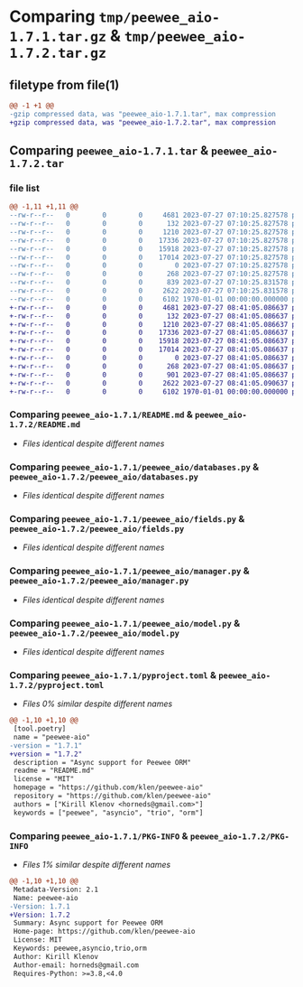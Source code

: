 # Comparing `tmp/peewee_aio-1.7.1.tar.gz` & `tmp/peewee_aio-1.7.2.tar.gz`

## filetype from file(1)

```diff
@@ -1 +1 @@
-gzip compressed data, was "peewee_aio-1.7.1.tar", max compression
+gzip compressed data, was "peewee_aio-1.7.2.tar", max compression
```

## Comparing `peewee_aio-1.7.1.tar` & `peewee_aio-1.7.2.tar`

### file list

```diff
@@ -1,11 +1,11 @@
--rw-r--r--   0        0        0     4681 2023-07-27 07:10:25.827578 peewee_aio-1.7.1/README.md
--rw-r--r--   0        0        0      132 2023-07-27 07:10:25.827578 peewee_aio-1.7.1/peewee_aio/__init__.py
--rw-r--r--   0        0        0     1210 2023-07-27 07:10:25.827578 peewee_aio-1.7.1/peewee_aio/databases.py
--rw-r--r--   0        0        0    17336 2023-07-27 07:10:25.827578 peewee_aio-1.7.1/peewee_aio/fields.py
--rw-r--r--   0        0        0    15918 2023-07-27 07:10:25.827578 peewee_aio-1.7.1/peewee_aio/manager.py
--rw-r--r--   0        0        0    17014 2023-07-27 07:10:25.827578 peewee_aio-1.7.1/peewee_aio/model.py
--rw-r--r--   0        0        0        0 2023-07-27 07:10:25.827578 peewee_aio-1.7.1/peewee_aio/py.typed
--rw-r--r--   0        0        0      268 2023-07-27 07:10:25.827578 peewee_aio-1.7.1/peewee_aio/types.py
--rw-r--r--   0        0        0      839 2023-07-27 07:10:25.831578 peewee_aio-1.7.1/peewee_aio/utils.py
--rw-r--r--   0        0        0     2622 2023-07-27 07:10:25.831578 peewee_aio-1.7.1/pyproject.toml
--rw-r--r--   0        0        0     6102 1970-01-01 00:00:00.000000 peewee_aio-1.7.1/PKG-INFO
+-rw-r--r--   0        0        0     4681 2023-07-27 08:41:05.086637 peewee_aio-1.7.2/README.md
+-rw-r--r--   0        0        0      132 2023-07-27 08:41:05.086637 peewee_aio-1.7.2/peewee_aio/__init__.py
+-rw-r--r--   0        0        0     1210 2023-07-27 08:41:05.086637 peewee_aio-1.7.2/peewee_aio/databases.py
+-rw-r--r--   0        0        0    17336 2023-07-27 08:41:05.086637 peewee_aio-1.7.2/peewee_aio/fields.py
+-rw-r--r--   0        0        0    15918 2023-07-27 08:41:05.086637 peewee_aio-1.7.2/peewee_aio/manager.py
+-rw-r--r--   0        0        0    17014 2023-07-27 08:41:05.086637 peewee_aio-1.7.2/peewee_aio/model.py
+-rw-r--r--   0        0        0        0 2023-07-27 08:41:05.086637 peewee_aio-1.7.2/peewee_aio/py.typed
+-rw-r--r--   0        0        0      268 2023-07-27 08:41:05.086637 peewee_aio-1.7.2/peewee_aio/types.py
+-rw-r--r--   0        0        0      901 2023-07-27 08:41:05.086637 peewee_aio-1.7.2/peewee_aio/utils.py
+-rw-r--r--   0        0        0     2622 2023-07-27 08:41:05.090637 peewee_aio-1.7.2/pyproject.toml
+-rw-r--r--   0        0        0     6102 1970-01-01 00:00:00.000000 peewee_aio-1.7.2/PKG-INFO
```

### Comparing `peewee_aio-1.7.1/README.md` & `peewee_aio-1.7.2/README.md`

 * *Files identical despite different names*

### Comparing `peewee_aio-1.7.1/peewee_aio/databases.py` & `peewee_aio-1.7.2/peewee_aio/databases.py`

 * *Files identical despite different names*

### Comparing `peewee_aio-1.7.1/peewee_aio/fields.py` & `peewee_aio-1.7.2/peewee_aio/fields.py`

 * *Files identical despite different names*

### Comparing `peewee_aio-1.7.1/peewee_aio/manager.py` & `peewee_aio-1.7.2/peewee_aio/manager.py`

 * *Files identical despite different names*

### Comparing `peewee_aio-1.7.1/peewee_aio/model.py` & `peewee_aio-1.7.2/peewee_aio/model.py`

 * *Files identical despite different names*

### Comparing `peewee_aio-1.7.1/pyproject.toml` & `peewee_aio-1.7.2/pyproject.toml`

 * *Files 0% similar despite different names*

```diff
@@ -1,10 +1,10 @@
 [tool.poetry]
 name = "peewee-aio"
-version = "1.7.1"
+version = "1.7.2"
 description = "Async support for Peewee ORM"
 readme = "README.md"
 license = "MIT"
 homepage = "https://github.com/klen/peewee-aio"
 repository = "https://github.com/klen/peewee-aio"
 authors = ["Kirill Klenov <horneds@gmail.com>"]
 keywords = ["peewee", "asyncio", "trio", "orm"]
```

### Comparing `peewee_aio-1.7.1/PKG-INFO` & `peewee_aio-1.7.2/PKG-INFO`

 * *Files 1% similar despite different names*

```diff
@@ -1,10 +1,10 @@
 Metadata-Version: 2.1
 Name: peewee-aio
-Version: 1.7.1
+Version: 1.7.2
 Summary: Async support for Peewee ORM
 Home-page: https://github.com/klen/peewee-aio
 License: MIT
 Keywords: peewee,asyncio,trio,orm
 Author: Kirill Klenov
 Author-email: horneds@gmail.com
 Requires-Python: >=3.8,<4.0
```

